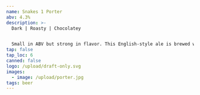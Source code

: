 ```yaml
---
name: Snakes 1 Porter
abv: 4.3%
description: >-
  Dark | Roasty | Chocolatey


  Small in ABV but strong in flavor. This English-style ale is brewed with chocolate and roast malts to bring out notes of coffee and dark chocolate.
tap: false
tap_loc: 6
canned: false
logo: /upload/draft-only.svg
images:
  - image: /upload/porter.jpg
tags: beer
---
```

